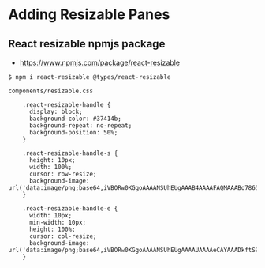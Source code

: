 # Adding Resizable Panes
## React resizable npmjs package
* https://www.npmjs.com/package/react-resizable

`$ npm i react-resizable @types/react-resizable`

`components/resizable.css`

```
    .react-resizable-handle {
      display: block;
      background-color: #37414b;
      background-repeat: no-repeat;
      background-position: 50%;
    }
     
    .react-resizable-handle-s {
      height: 10px;
      width: 100%;
      cursor: row-resize;
      background-image: url('data:image/png;base64,iVBORw0KGgoAAAANSUhEUgAAAB4AAAAFAQMAAABo7865AAAABlBMVEVHcEzMzMzyAv2sAAAAAXRSTlMAQObYZgAAABBJREFUeF5jOAMEEAIEEFwAn3kMwcB6I2AAAAAASUVORK5CYII=');
    }
     
    .react-resizable-handle-e {
      width: 10px;
      min-width: 10px;
      height: 100%;
      cursor: col-resize;
      background-image: url('data:image/png;base64,iVBORw0KGgoAAAANSUhEUgAAAAUAAAAeCAYAAADkftS9AAAAIklEQVQoU2M4c+bMfxAGAgYYmwGrIIiDjrELjpo5aiZeMwF+yNnOs5KSvgAAAABJRU5ErkJggg==');
    }
```


